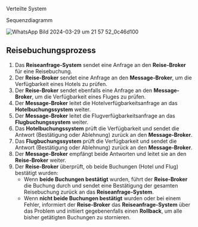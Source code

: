 Verteilte System<br>

Sequenzdiagramm

![WhatsApp Bild 2024-03-29 um 21 57 52_0c46d100](https://github.com/uiyoungkim/Verteilte-System/assets/115372518/924457c6-8fc9-4e28-9f62-93e9a1f56f61)

## Reisebuchungsprozess

1. Das **Reiseanfrage-System** sendet eine Anfrage an den **Reise-Broker** für eine Reisebuchung.
2. Der **Reise-Broker** sendet eine Anfrage an den **Message-Broker**, um die Verfügbarkeit eines Hotels zu prüfen.
3. Der **Reise-Broker** sendet ebenfalls eine Anfrage an den **Message-Broker**, um die Verfügbarkeit eines Fluges zu prüfen.
4. Der **Message-Broker** leitet die Hotelverfügbarkeitsanfrage an das **Hotelbuchungssystem** weiter.
5. Der **Message-Broker** leitet die Flugverfügbarkeitsanfrage an das **Flugbuchungssystem** weiter.
6. Das **Hotelbuchungssystem** prüft die Verfügbarkeit und sendet die Antwort (Bestätigung oder Ablehnung) zurück an den **Message-Broker**.
7. Das **Flugbuchungssystem** prüft die Verfügbarkeit und sendet die Antwort (Bestätigung oder Ablehnung) zurück an den **Message-Broker**.
8. Der **Message-Broker** empfängt beide Antworten und leitet sie an den **Reise-Broker** weiter.
9. Der **Reise-Broker** überprüft, ob beide Buchungen (Hotel und Flug) bestätigt wurden:
    - Wenn **beide Buchungen bestätigt** wurden, führt der **Reise-Broker** die Buchung durch und sendet eine Bestätigung der gesamten Reisebuchung zurück an das **Reiseanfrage-System**.
    - Wenn **nicht beide Buchungen bestätigt** wurden oder bei einem Fehler, informiert der **Reise-Broker** das **Reiseanfrage-System** über das Problem und initiiert gegebenenfalls einen **Rollback**, um alle bisher getätigten Buchungen zu stornieren.
